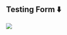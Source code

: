 <h2>Testing Form ⬇️</h2>
<img src="https://github.com/user-attachments/assets/585d5a70-9ced-4248-8257-948734d18154">
